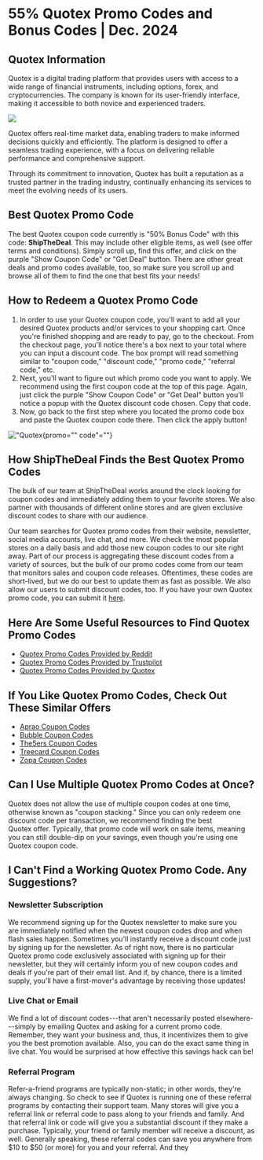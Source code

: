 # 55% Quotex Promo Codes and Bonus Codes \| Dec. 2024

## Quotex Information

Quotex is a digital trading platform that provides users with access to
a wide range of financial instruments, including options, forex, and
cryptocurrencies. The company is known for its user-friendly interface,
making it accessible to both novice and experienced traders.

[![](https://static.quotex.io/files/4_en/300_250.jpg)](https://traff.sbs/brokerqxlid)

Quotex offers real-time market data, enabling traders to make informed
decisions quickly and efficiently. The platform is designed to offer a
seamless trading experience, with a focus on delivering reliable
performance and comprehensive support.

Through its commitment to innovation, Quotex has built a reputation as a
trusted partner in the trading industry, continually enhancing its
services to meet the evolving needs of its users.

## Best Quotex Promo Code

The best Quotex coupon code currently is "50% Bonus Code" with
this code: **ShipTheDeal**. This may include other eligible items, as
well (see offer terms and conditions). Simply scroll up, find this
offer, and click on the purple "Show Coupon Code" or "Get Deal" button.
There are other great deals and promo codes available, too, so make sure
you scroll up and browse all of them to find the one that best fits your
needs!

## How to Redeem a Quotex Promo Code

1.  In order to use your Quotex coupon code, you\'ll want to add all
    your desired Quotex products and/or services to your shopping cart.
    Once you\'re finished shopping and are ready to pay, go to the
    checkout. From the checkout page, you\'ll notice there\'s a box next
    to your total where you can input a discount code. The box prompt
    will read something similar to "coupon code," "discount
    code," "promo code," "referral code," etc.
2.  Next, you'll want to figure out which promo code you want to apply.
    We recommend using the first coupon code at the top of this page.
    Again, just click the purple "Show Coupon Code" or "Get Deal" button
    you'll notice a popup with the Quotex discount code chosen. Copy
    that code.
3.  Now, go back to the first step where you located the promo code box
    and paste the Quotex coupon code there. Then click the apply button!

!["Quotex](\%22https://shipthedeal.com//assets/uploads/stores_content/quotex%20promo%20code.png\%22){promo=""
code"=""}

## How ShipTheDeal Finds the Best Quotex Promo Codes

The bulk of our team at ShipTheDeal works around the clock looking for
coupon codes and immediately adding them to your favorite stores. We
also partner with thousands of different online stores and are given
exclusive discount codes to share with our audience.

Our team searches for Quotex promo codes from their website, newsletter,
social media accounts, live chat, and more. We check the most popular
stores on a daily basis and add those new coupon codes to our site right
away. Part of our process is aggregating these discount codes from a
variety of sources, but the bulk of our promo codes come from our team
that monitors sales and coupon code releases. Oftentimes, these codes
are short-lived, but we do our best to update them as fast as possible.
We also allow our users to submit discount codes, too. If you have your
own Quotex promo code, you can submit it
[here](\%22https://shipthedeal.com/store/quotex\%22).

## Here Are Some Useful Resources to Find Quotex Promo Codes

-   [Quotex Promo Codes Provided by
    Reddit](\%22https://www.reddit.com/search/?q=quotex+promo+code&type=link&cId=1e2056ed-4cf9-48ba-b4bd-dae9f948f59c&iId=0bfa96ac-e244-40e2-ac02-b6cb3cddcc34\%22)
-   [Quotex Promo Codes Provided by
    Trustpilot](\%22https://www.trustpilot.com/review/qxbroker.com\%22)
-   [Quotex Promo Codes Provided by
    Quotex](\%22https://qxbroker.com/\%22)

## If You Like Quotex Promo Codes, Check Out These Similar Offers

-   [Aprao Coupon
    Codes](\%22https://shipthedeal.com/store/aprao-coupon\%22)
-   [Bubble Coupon
    Codes](\%22https://shipthedeal.com/store/bubble-coupon\%22)
-   [The5ers Coupon
    Codes](\%22https://shipthedeal.com/store/the5ers-coupon\%22)
-   [Treecard Coupon
    Codes](\%22https://shipthedeal.com/store/treecard-coupon\%22)
-   [Zopa Coupon
    Codes](\%22https://shipthedeal.com/store/zopa-coupon\%22)

## Can I Use Multiple Quotex Promo Codes at Once?

Quotex does not allow the use of multiple coupon codes at one time,
otherwise known as "coupon stacking." Since you can only redeem
one discount code per transaction, we recommend finding the best
Quotex offer. Typically, that promo code will work on sale items,
meaning you can still double-dip on your savings, even though you\'re
using one Quotex coupon code.

## I Can\'t Find a Working Quotex Promo Code. Any Suggestions?

### Newsletter Subscription

We recommend signing up for the Quotex newsletter to make sure you
are immediately notified when the newest coupon codes drop and when
flash sales happen. Sometimes you'll instantly receive a discount code
just by signing up for the newsletter. As of right now, there is no
particular Quotex promo code exclusively associated with signing up for
their newsletter, but they will certainly inform you of new coupon codes
and deals if you\'re part of their email list. And if, by chance, there
is a limited supply, you\'ll have a first-mover\'s advantage by
receiving those updates!

### Live Chat or Email

We find a lot of discount codes---that aren\'t necessarily posted
elsewhere---simply by emailing Quotex and asking for a current promo
code. Remember, they want your business and, thus, it incentivizes them
to give you the best promotion available. Also, you can do the
exact same thing in live chat. You would be surprised at how effective
this savings hack can be!

### Referral Program

Refer-a-friend programs are typically non-static; in other words,
they\'re always changing. So check to see if Quotex is running one of
these referral programs by contacting their support team. Many stores
will give you a referral link or referral code to pass along to your
friends and family. And that referral link or code will give you a
substantial discount if they make a purchase. Typically, your friend or
family member will receive a discount, as well. Generally speaking,
these referral codes can save you anywhere from \$10 to \$50 (or more)
for you and your referral. And they

